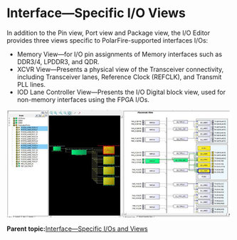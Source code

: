 # Interface—Specific I/O Views

In addition to the Pin view, Port view and Package view, the I/O Editor<br /> provides three views specific to PolarFire-supported interfaces I/Os:

-   Memory View—for I/O pin assignments of Memory interfaces such as DDR3/4, LPDDR3, and QDR.
-   XCVR View—Presents a physical view of the Transceiver connectivity, including Transceiver lanes, Reference Clock \(REFCLK\), and Transmit PLL lines.
-   IOD Lane Controller View—Presents the I/O Digital block view, used for non-memory interfaces using the FPGA I/Os.

![](GUID-7600162D-EA6A-4836-BE41-A758C686860F-low.png "I/O Editor—XCVR View")

**Parent topic:**[Interface—Specific I/Os and Views](GUID-535B44C3-032E-4658-9968-5753B7474A2B.md)

